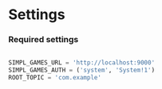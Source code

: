 # Settings

### Required settings

```python

SIMPL_GAMES_URL = 'http://localhost:9000'
SIMPL_GAMES_AUTH = ('system', 'System!1')
ROOT_TOPIC = 'com.example'
```

